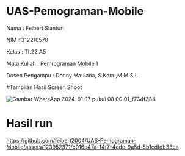 # UAS-Pemograman-Mobile

Nama : Feibert Sianturi

NIM : 312210578

Kelas : TI.22.A5

Mata Kuliah : Pemrograman Mobile 1

Dosen Pengampu : Donny Maulana, S.Kom.,M.M.S.I.

#Tampilan Hasil Screen Shoot


![Gambar WhatsApp 2024-01-17 pukul 08 00 01_f734f334](https://github.com/feibert2004/UAS-Pemograman-Mobile/assets/123952371/49292744-87d9-4ec0-afa8-67f0fc035f70)



# Hasil run 

https://github.com/feibert2004/UAS-Pemograman-Mobile/assets/123952371/c016e47a-14f7-4cde-9a5d-5b1cdfdb33ea
















